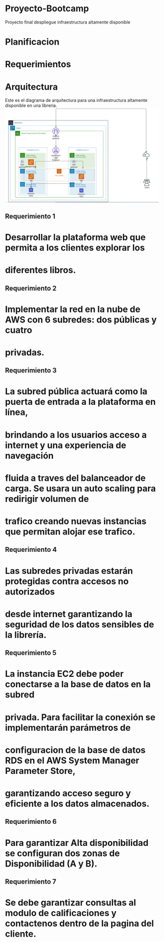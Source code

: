# Proyecto-Bootcamp
Proyecto final despliegue infraestructura altamente disponible
# Planificacion
# Requerimientos
# Arquitectura
Este es el diagrama de arquitectura para una infraestructura altamente disponible en una libreria.
![arquitectura nube](images/arquitecturanube.PNG)
## Requerimiento 1 
# Desarrollar la plataforma web que permita a los clientes explorar los
# diferentes libros.
## Requerimiento 2
# Implementar la red en la nube de AWS con 6 subredes: dos públicas y cuatro
# privadas.
## Requerimiento 3
# La subred pública actuará como la puerta de entrada a la plataforma en línea,
# brindando a los usuarios acceso a internet y una experiencia de navegación
# fluida a traves del balanceador de carga. Se usara un auto scaling para redirigir volumen de 
# trafico creando nuevas instancias que permitan alojar ese trafico.
## Requerimiento 4
# Las subredes privadas  estarán protegidas contra accesos no autorizados
# desde internet garantizando la seguridad de los datos sensibles de la librería.
## Requerimiento 5
# La instancia EC2 debe poder conectarse a la base de datos en la subred
# privada. Para facilitar la conexión se implementarán parámetros de
# configuracion de la base de datos RDS en el AWS System Manager Parameter Store,
# garantizando acceso seguro y eficiente a los datos almacenados.
## Requerimiento 6
# Para garantizar Alta disponibilidad se configuran dos zonas de Disponibilidad (A y B).
## Requerimiento 7
# Se debe garantizar consultas al modulo de calificaciones y contactenos dentro de la pagina del cliente.

